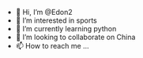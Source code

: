 - 👋 Hi, I’m @Edon2
- 👀 I’m interested in sports
- 🌱 I’m currently learning python
- 💞️ I’m looking to collaborate on China
- 📫 How to reach me ...

<!---
Edon2/Edon2 is a ✨ special ✨ repository because its `README.md` (this file) appears on your GitHub profile.
You can click the Preview link to take a look at your changes.
--->
